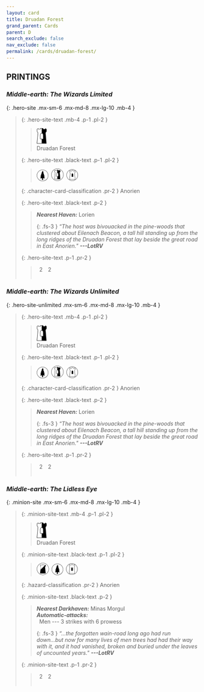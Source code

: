 ```yaml
---
layout: card
title: Druadan Forest
grand_parent: Cards
parent: D
search_exclude: false
nav_exclude: false
permalink: /cards/druadan-forest/
---
```


## PRINTINGS


### _Middle-earth: The Wizards Limited_

{: .hero-site .mx-sm-6 .mx-md-8 .mx-lg-10 .mb-4 }
> {: .hero-site-text .mb-4 .p-1 .pl-2 }
> > <div class="card-mp"><img src="/assets/images/border-hold-L.svg"></div>
> > <div class="character-card-name">Druadan Forest</div>
>
> {: .hero-site-text .black-text .p-1 .pl-2 }
> > ![](/assets/images/wilderness.svg)&ensp;![](/assets/images/border-land.svg)&ensp;![](/assets/images/free-domain.svg)
>
> {: .character-card-classification .pr-2 }
> Anorien
>
> {: .hero-site-text .black-text .p-2 }
> > _**Nearest Haven:**_ Lorien  
> > 
> > {: .fs-3 } 
> > _“The host was bivouacked in the pine-woods that clustered about Eilenach Beacon, a tall hill standing up from the long ridges of the Druadan Forest that lay beside the great road in East Anorien."_ ***---&#65279;LotRV*** 
> 
> {: .hero-site-text .p-1 .pr-2 }
> > <div class="hero-site-draw"><span class="hero-you-draw">&ensp;2&ensp;</span><span class="hero-opp-draw">&ensp;2&ensp;</span></div>
> > <div class="card-corruption">&nbsp;</div>

### _Middle-earth: The Wizards Unlimited_

{: .hero-site-unlimited .mx-sm-6 .mx-md-8 .mx-lg-10 .mb-4 }
> {: .hero-site-text .mb-4 .p-1 .pl-2 }
> > <div class="card-mp"><img src="/assets/images/border-hold-L.svg"></div>
> > <div class="character-card-name">Druadan Forest</div>
>
> {: .hero-site-text .black-text .p-1 .pl-2 }
> > ![](/assets/images/wilderness.svg)&ensp;![](/assets/images/border-land.svg)&ensp;![](/assets/images/free-domain.svg)
>
> {: .character-card-classification .pr-2 }
> Anorien
>
> {: .hero-site-text .black-text .p-2 }
> > _**Nearest Haven:**_ Lorien  
> > 
> > {: .fs-3 } 
> > _“The host was bivouacked in the pine-woods that clustered about Eilenach Beacon, a tall hill standing up from the long ridges of the Druadan Forest that lay beside the great road in East Anorien."_ ***---&#65279;LotRV*** 
> 
> {: .hero-site-text .p-1 .pr-2 }
> > <div class="hero-site-draw"><span class="hero-you-draw">&ensp;2&ensp;</span><span class="hero-opp-draw">&ensp;2&ensp;</span></div>
> > <div class="card-corruption">&nbsp;</div>

### _Middle-earth: The Lidless Eye_

{: .minion-site .mx-sm-6 .mx-md-8 .mx-lg-10 .mb-4 }
> {: .minion-site-text .mb-4 .p-1 .pl-2 }
> > <div class="card-mp"><img src="/assets/images/border-hold-L.svg"></div>
> > <div class="card-name">Druadan Forest</div>
>
> {: .minion-site-text .black-text .p-1 .pl-2 }
> > ![](/assets/images/shadow-land.svg)&ensp;![](/assets/images/wilderness.svg)&ensp;![](/assets/images/free-domain.svg)
>
> {: .hazard-classification .pr-2 }
> Anorien
>
> {: .minion-site-text .black-text .p-2 }
> > ***Nearest Darkhaven:*** Minas Morgul <br>_**Automatic-attacks:**_<br>&ensp;Men --- 3 strikes with 6 prowess  
> > 
> > {: .fs-3 } 
> > _“...the forgotten wain-road long ago had run down...but now for many lives of men trees had had their way with it, and it had vanished, broken and buried under the leaves of uncounted years."_ ***---&#65279;LotRV*** 
> 
> {: .minion-site-text .p-1 .pr-2 }
> > <div class="hero-site-draw"><span class="minion-you-draw">&ensp;2&ensp;</span><span class="minion-opp-draw">&ensp;2&ensp;</span></div>
> > <div class="card-corruption">&nbsp;</div>

